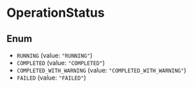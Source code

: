 # OperationStatus

## Enum

* `RUNNING` (value: `"RUNNING"`)
* `COMPLETED` (value: `"COMPLETED"`)
* `COMPLETED_WITH_WARNING` (value: `"COMPLETED_WITH_WARNING"`)
* `FAILED` (value: `"FAILED"`)
